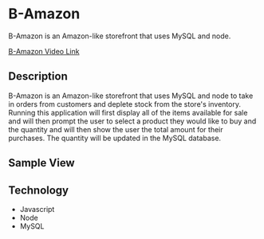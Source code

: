 # B-Amazon

B-Amazon is an Amazon-like storefront that uses MySQL and node.

[B-Amazon Video Link](https://drive.google.com/file/d/1J1J2NAZ_wflPGD-Vd2zBXQsZFdYcpr0g/view "B-Amazon Video Link")

## Description

B-Amazon is an Amazon-like storefront that uses MySQL and node to take in orders from customers and deplete stock from the store's inventory. Running this application will first display all of the items available for sale and will then prompt the user to select a product they would like to buy and the quantity and will then show the user the total amount for their purchases. The quantity will be updated in the MySQL database. 
 

## Sample View
<!-- 
![LIRI Bot Screenshot](/assets/images/screenshot-01.jpg/)
![LIRI Bot Screenshot](/assets/images/screenshot-02.jpg/)
![LIRI Bot Screenshot](/assets/images/screenshot-03.jpg/)
![LIRI Bot Screenshot](/assets/images/screenshot-04.jpg/)
![LIRI Bot Screenshot](/assets/images/screenshot-05.jpg/) -->

## Technology

+ Javascript
+ Node
+ MySQL